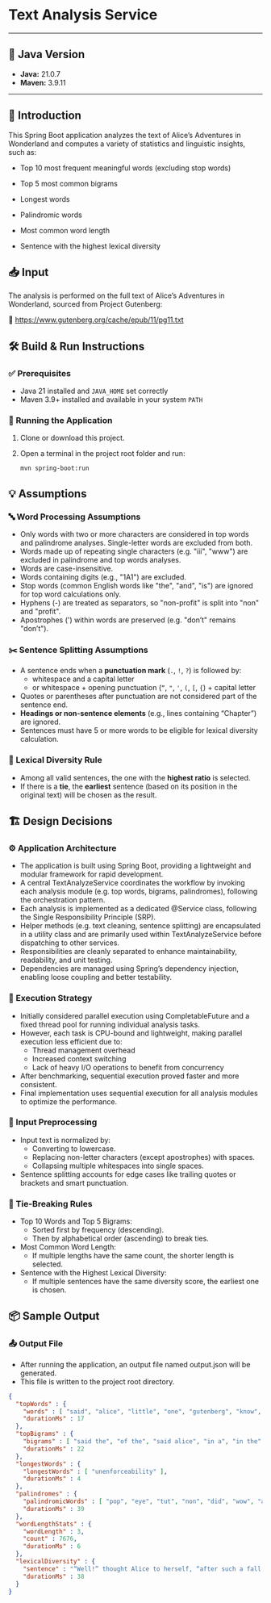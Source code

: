 # Text Analysis Service

---

## 🧰 Java Version

- **Java:** 21.0.7
- **Maven:** 3.9.11

---
## 📖 Introduction
This Spring Boot application analyzes the text of Alice’s Adventures in Wonderland and computes a variety of statistics and linguistic insights, such as:

- Top 10 most frequent meaningful words (excluding stop words)

- Top 5 most common bigrams

- Longest words

- Palindromic words

- Most common word length

- Sentence with the highest lexical diversity

## 📥 Input
The analysis is performed on the full text of Alice’s Adventures in Wonderland, sourced from Project Gutenberg:

🔗 https://www.gutenberg.org/cache/epub/11/pg11.txt

## 🛠️ Build & Run Instructions

### ✅ Prerequisites

- Java 21 installed and `JAVA_HOME` set correctly
- Maven 3.9+ installed and available in your system `PATH`

### 🚀 Running the Application

1. Clone or download this project.

2. Open a terminal in the project root folder and run:

   ```bash
   mvn spring-boot:run

## 💡 Assumptions

### 🔤 Word Processing Assumptions

- Only words with two or more characters are considered in top words and palindrome analyses. Single-letter words are excluded from both.
- Words made up of repeating single characters (e.g. "iii", "www") are excluded in palindrome and top words analyses.
- Words are case-insensitive.
- Words containing digits (e.g., "1A1") are excluded.
- Stop words (common English words like "the", "and", "is") are ignored for top word calculations only.
- Hyphens (-) are treated as separators, so "non-profit" is split into "non" and "profit".
- Apostrophes (') within words are preserved (e.g. "don’t" remains "don’t").

### ✂️ Sentence Splitting Assumptions

- A sentence ends when a **punctuation mark** (`.`, `!`, `?`) is followed by:
    - whitespace and a capital letter
    - or whitespace + opening punctuation (`“`, `"`, `'`, `(`, `[`, `{`) + capital letter
- Quotes or parentheses after punctuation are not considered part of the sentence end.
- **Headings or non-sentence elements** (e.g., lines containing “Chapter”) are ignored.
- Sentences must have 5 or more words to be eligible for lexical diversity calculation.

### 📐 Lexical Diversity Rule

- Among all valid sentences, the one with the **highest ratio** is selected.
- If there is a **tie**, the **earliest** sentence (based on its position in the original text) will be chosen as the result.

## 🏗️ Design Decisions
### ⚙️ Application Architecture
- The application is built using Spring Boot, providing a lightweight and modular framework for rapid development.
- A central TextAnalyzeService coordinates the workflow by invoking each analysis module (e.g. top words, bigrams, palindromes), following the orchestration pattern.
- Each analysis is implemented as a dedicated @Service class, following the Single Responsibility Principle (SRP).
- Helper methods (e.g. text cleaning, sentence splitting) are encapsulated in a utility class and are primarily used within TextAnalyzeService before dispatching to other services.
- Responsibilities are cleanly separated to enhance maintainability, readability, and unit testing.
- Dependencies are managed using Spring’s dependency injection, enabling loose coupling and better testability.

### 🧵 Execution Strategy
- Initially considered parallel execution using CompletableFuture and a fixed thread pool for running individual analysis tasks.
- However, each task is CPU-bound and lightweight, making parallel execution less efficient due to:
  - Thread management overhead
  - Increased context switching
  - Lack of heavy I/O operations to benefit from concurrency
- After benchmarking, sequential execution proved faster and more consistent.
- Final implementation uses sequential execution for all analysis modules to optimize the performance.

### 🧼 Input Preprocessing
- Input text is normalized by:
  - Converting to lowercase. 
  - Replacing non-letter characters (except apostrophes) with spaces. 
  - Collapsing multiple whitespaces into single spaces.
- Sentence splitting accounts for edge cases like trailing quotes or brackets and smart punctuation.

### 🔁 Tie-Breaking Rules
- Top 10 Words and Top 5 Bigrams:
  - Sorted first by frequency (descending).
  - Then by alphabetical order (ascending) to break ties.
- Most Common Word Length:
    - If multiple lengths have the same count, the shorter length is selected.
- Sentence with the Highest Lexical Diversity:
    - If multiple sentences have the same diversity score, the earliest one is chosen.

## 📦 Sample Output

### 📤 Output File
- After running the application, an output file named output.json will be generated.
- This file is written to the project root directory.

```json
{
  "topWords" : {
    "words" : [ "said", "alice", "little", "one", "gutenberg", "know", "project", "like", "went", "would" ],
    "durationMs" : 17
  },
  "topBigrams" : {
    "bigrams" : [ "said the", "of the", "said alice", "in a", "in the" ],
    "durationMs" : 22
  },
  "longestWords" : {
    "longestWords" : [ "unenforceability" ],
    "durationMs" : 4
  },
  "palindromes" : {
    "palindromicWords" : [ "pop", "eye", "tut", "non", "did", "wow", "ada" ],
    "durationMs" : 39
  },
  "wordLengthStats" : {
    "wordLength" : 3,
    "count" : 7676,
    "durationMs" : 6
  },
  "lexicalDiversity" : {
    "sentence" : "“Well!” thought Alice to herself, “after such a fall as this, I shall think nothing of tumbling down stairs!",
    "durationMs" : 38
  }
}